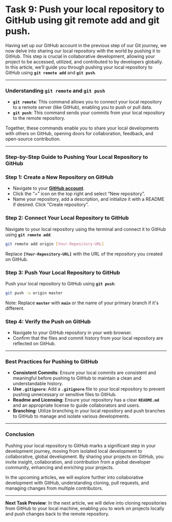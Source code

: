 # Task 9: Push your local repository to GitHub using git remote add and git push.

Having set up our GitHub account in the previous step of our Git journey, we now delve into sharing our local repository with the world by pushing it to GitHub. This step is crucial in collaborative development, allowing your project to be accessed, utilized, and contributed to by developers globally. In this article, we’ll guide you through pushing your local repository to GitHub using **`git remote add`** and **`git push`**.

---

### Understanding **`git remote`** and **`git push`**

- **`git remote`**: This command allows you to connect your local repository to a remote server (like GitHub), enabling you to push or pull data.
- **`git push`**: This command sends your commits from your local repository to the remote repository.

Together, these commands enable you to share your local developments with others on GitHub, opening doors for collaboration, feedback, and open-source contribution.

---

### Step-by-Step Guide to Pushing Your Local Repository to GitHub

### **Step 1: Create a New Repository on GitHub**

- Navigate to your **[GitHub account](https://github.com/)**.
- Click the “+” icon on the top right and select “New repository”.
- Name your repository, add a description, and initialize it with a README if desired. Click “Create repository”.

### **Step 2: Connect Your Local Repository to GitHub**

Navigate to your local repository using the terminal and connect it to GitHub using **`git remote add`**:

```bash
git remote add origin [Your-Repository-URL]
```

Replace **`[Your-Repository-URL]`** with the URL of the repository you created on GitHub.

### **Step 3: Push Your Local Repository to GitHub**

Push your local repository to GitHub using **`git push`**:

```bash
git push -u origin master
```

Note: Replace **`master`** with **`main`** or the name of your primary branch if it's different.

### **Step 4: Verify the Push on GitHub**

- Navigate to your GitHub repository in your web browser.
- Confirm that the files and commit history from your local repository are reflected on GitHub.

---

### Best Practices for Pushing to GitHub

- **Consistent Commits**: Ensure your local commits are consistent and meaningful before pushing to GitHub to maintain a clean and understandable history.
- **Use `.gitignore`**: Add a **`.gitignore`** file to your local repository to prevent pushing unnecessary or sensitive files to GitHub.
- **Readme and Licensing**: Ensure your repository has a clear **`README.md`** and an appropriate license to guide collaborators and users.
- **Branching**: Utilize branching in your local repository and push branches to GitHub to manage and isolate various developments.

---

### Conclusion

Pushing your local repository to GitHub marks a significant step in your development journey, moving from isolated local development to collaborative, global development. By sharing your projects on GitHub, you invite insight, collaboration, and contribution from a global developer community, enhancing and enriching your projects.

In the upcoming articles, we will explore further into collaborative development with GitHub, understanding cloning, pull requests, and managing changes from multiple contributors.

---

**Next Task Preview**: In the next article, we will delve into cloning repositories from GitHub to your local machine, enabling you to work on projects locally and push changes back to the remote repository.